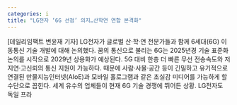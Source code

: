 ```yaml
---
categories: i
title: "LG전자 ‘6G 선점’ 의지…산학연 연합 본격화"
---
```

[데일리임팩트 변윤재 기자] LG전자가 글로벌 산·학·연 전문가들과 함께 6세대(6G) 이동통신 기술 개발에 대해 논의했다. 꿈의 통신으로 불리는 6G는 2025년경 기술 표준화 논의를 시작으로 2029년 상용화가 예상된다. 5G 대비 한층 더 빠른 무선 전송속도와 저지연·고신뢰의 통신 지원이 가능하다. 때문에 사람·사물·공간 등이 긴밀하고 유기적으로 연결된 만물지능인터넷(AIoE)과 모바일 홀로그램과 같은 초실감 미디어를 가능하게 할 수단으로 꼽힌다. 세계 유수의 업체들이 현재 6G 기술 경쟁에 뛰어든 상황. LG전자도 독일 프라